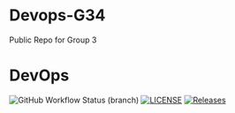 # Devops-G34
Public Repo for Group 3

# DevOps
![GitHub Workflow Status (branch)](https://img.shields.io/github/workflow/status/brenda-leeCee/Devops-G3/analysis-action/develop?style=flat-square)
[![LICENSE](https://img.shields.io/github/license/brenda-leeCee/Devops-G3.svg?style=flat-square)](https://github.com/brenda-leeCee/Devops-G3/blob/master/LICENSE)
[![Releases](https://img.shields.io/github/release/brenda-leeCee/Devops-G3/all.svg?style=flat-square)](https://github.com/brenda-leeCee/Devops-G3/releases)
